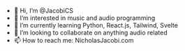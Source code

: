 - 👋 Hi, I’m @JacobiCS
- 👀 I’m interested in music and audio programming
- 🌱 I’m currently learning Python, React.js, Tailwind, Svelte
- 💞️ I’m looking to collaborate on anything audio related
- 📫 How to reach me: NicholasJacobi.com

<!---
JacobiCS/JacobiCS is a ✨ special ✨ repository because its `README.md` (this file) appears on your GitHub profile.
You can click the Preview link to take a look at your changes.
--->
